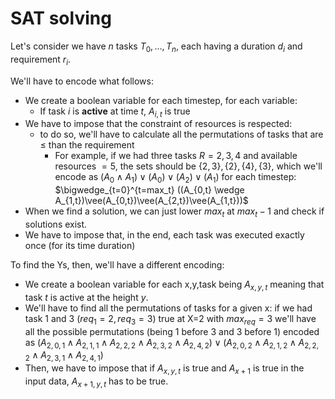 # SAT solving

Let's consider we have $n$ tasks $T_0,...,T_n$, each having a duration $d_i$ and requirement $r_i$.

We'll have to encode what follows: 

- We create a boolean variable for each timestep, for each variable:
  - If task $i$ is **active** at time $t$, $A_{i,t}$ is true
- We have to impose that the constraint of resources is respected:
  - to do so, we'll have to calculate all the permutations of tasks that are $\le$ than the requirement
    - For example, if we had three tasks $R={2,3,4}$ and available resources $=5$, the sets should be $\{2,3\},\{2\},\{4\}, \{3\}$, which we'll encode as $(A_0 \wedge A_1)\vee(A_0)\vee(A_2)\vee(A_1)$ for each timestep: $\bigwedge_{t=0}^{t=max_t} ((A_{0,t} \wedge A_{1,t})\vee(A_{0,t})\vee(A_{2,t})\vee(A_{1,t}))$
- When we find a solution, we can just lower $max_t$ at $max_t-1$ and check if solutions exist.
- We have to impose that, in the end, each task was executed exactly once (for its time duration)



To find the Ys, then, we'll have a different encoding:

- We create a boolean variable for each x,y,task being $A_{x,y,t}$ meaning that task $t$ is active at the height $y$. 
- We'll have to find all the permutations of tasks for a given x: if we had task 1 and 3 ($req_1=2, req_3=3$) true at X=2 with $max_{req}=3$ we'll have all the possible permutations (being 1 before 3 and 3 before 1) encoded as $(A_{2,0,1}\wedge A_{2,1,1} \wedge A_{2,2,2}\wedge A_{2,3,2}\wedge A_{2,4,2}) \vee (A_{2,0,2}\wedge A_{2,1,2} \wedge A_{2,2,2}\wedge A_{2,3,1}\wedge A_{2,4,1})$
- Then, we have to impose that if $A_{x,y,t}$ is true and $A_{x+1}$ is true in the input data, $A_{x+1,y,t}$ has to be true.

